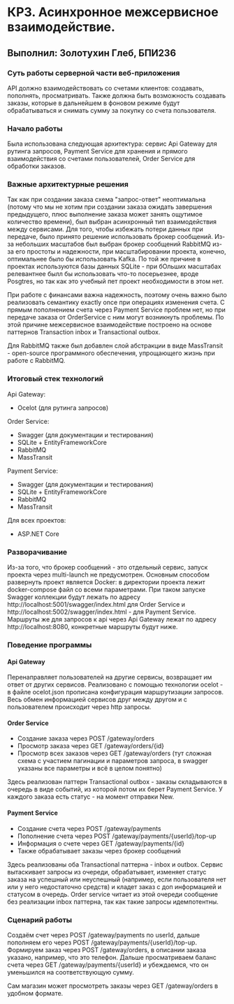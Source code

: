 # КР3. Асинхронное межсервисное взаимодействие.
## Выполнил: Золотухин Глеб, БПИ236

### Суть работы серверной части веб-приложения

API должно взаимодействовать со счетами клиентов: создавать, пополнять,
просматривать. Также должна быть возможность создавать заказы, которые 
в дальнейшем в фоновом режиме будут обрабатываться и снимать сумму за
покупку со счета пользователя.

### Начало работы

Была использована следующая архитектура: сервис Api Gateway для 
рутинга запросов, Payment Service для хранения и 
прямого взаимодействия со счетами пользователей, 
Order Service для обработки заказов.

### Важные архитектурные решения

Так как при создании заказа схема "запрос-ответ" неоптимальна
(потому что мы не хотим при создании заказа ожидать завершения 
предыдущего, плюс выполнение заказа может занять ощутимое количество
времени), был выбран асинхронный тип взаимодействия между сервисами. 
Для того, чтобы избежать потери данных при передаче, было принято 
решение использовать брокер сообщений. Из-за небольших масштабов
был выбран брокер сообщений RabbitMQ из-за его простоты и надежности,
при масштабировании проекта, конечно, оптимальнее было бы использовать 
Kafka. По той же причине в проектах используются базы данных SQLite - 
при бОльших масштабах релевантнее былл бы использовать что-то посерьезнее,
вроде Posgtres, но так как это учебный пет проект необходимости в этом нет.

При работе с финансами важна надежность, поэтому очень важно было
реализовать семантику exactly once при операциях изменения счета. 
С прямым пополнением счета через Payment Service проблем нет, но при 
передаче заказа от OrderService с ним могут возникнуть проблемы.
По этой причине межсервисное взаимодействие построено на основе 
паттернов Transaction inbox и Transactional outbox. 

Для RabbitMQ также был добавлен слой абстракции в виде MassTransit - 
open-source программного обеспечения, упрощающего жизнь при работе
с RabbitMQ.

### Итоговый стек технологий

Api Gateway:

- Ocelot (для рутинга запросов)

Order Service:

- Swagger (для документации и тестирования)
- SQLite + EntityFrameworkCore
- RabbitMQ
- MassTransit

Payment Service:

- Swagger (для документации и тестирования)
- SQLite + EntityFrameworkCore
- RabbitMQ
- MassTransit

Для всех проектов:

- ASP.NET Core

### Разворачивание 

Из-за того, что брокер сообщений - это отдельный сервис, 
запуск проекта через multi-launch не предусмотрен. Основным способом
развернуть проект является Docker: в директории проекта лежит docker-compose
файл со всеми параметрами. При таком запуске Swagger коллекции будут
лежать по адресу http://localhost:5001/swagger/index.html для Order Service
и http://localhost:5002/swagger/index.html - для Payment Service. Маршруты
же для запросов к api через Api Gateway лежат по адресу http://localhost:8080,
конкретные маршруты будут ниже.

### Поведение программы

#### Api Gateway

Перенаправляет пользователей на другие сервисы,
возвращает им ответ от других сервисов. Реализовано
с помощью технологии ocelot - в файле ocelot.json
прописана конфигурация маршрутизации запросов. Весь обмен
информацией сервисов друг между другом и с пользователем
происходит через http запросы.

#### Order Service

- Создание заказа через POST /gateway/orders
- Просмотр заказа через GET /gateway/orders/{id}
- Просмотр всех заказов через GET /gateway/orders (тут сложная схема с
участием пагинации и параметров запроса, в swagger указаны все параметры
и всё в целом понятно)

Здесь реализован паттерн Transactional outbox - заказы складываются в 
очередь в виде событий, из которой потом их берет Payment Service. 
У каждого заказа есть статус - на момент отправки New.

#### Payment Service

- Создание счета через POST /gateway/payments
- Пополнение счета через POST /gateway/payments/{userId}/top-up
- Информация о счете через GET /gateway/payments/{id}
- Также обрабатывает заказы через брокер сообщений

Здесь реализованы оба Transactional паттерна - inbox и outbox. 
Сервис вытаскивает запросы из очереди, обрабатывает, изменяет статус
заказа на успешный или неуспешный (например, если пользователя нет или
у него недостаточно средств) и кладет заказ с доп информацией и статусом в очередь.
Order service читает из этой очереди сообщение без реализации inbox 
паттерна, так как такие запросы идемпотентны.

### Сценарий работы

Создаём счет через POST /gateway/payments по userId, дальше пополняем
его через POST /gateway/payments/{userId}/top-up. Формируем заказ 
через POST /gateway/orders, в описании заказа указано, например, что
это телефон. Дальше просматриваем баланс счета 
через GET /gateway/payments/{userId} и убеждаемся, что он
уменьшился на соответствующую сумму. 

Сам магазин может просмотреть заказы через GET /gateway/orders в удобном
формате.